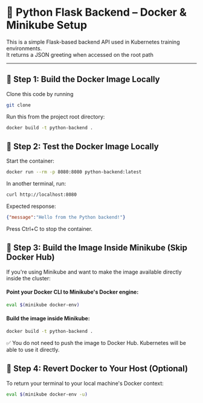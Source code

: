 # 🐍 Python Flask Backend – Docker & Minikube Setup

This is a simple Flask-based backend API used in Kubernetes training environments.  
It returns a JSON greeting when accessed on the root path


---

## 🐳 Step 1: Build the Docker Image Locally

Clone this code by running 
```bash
git clone 
```

Run this from the project root directory:

```bash
docker build -t python-backend .
```

## 🧪 Step 2: Test the Docker Image Locally
Start the container:

```bash
docker run --rm -p 8080:8080 python-backend:latest
```
In another terminal, run:

```bash
curl http://localhost:8080
```
Expected response:

```json
{"message":"Hello from the Python backend!"}
```
Press Ctrl+C to stop the container.

## 🚀 Step 3: Build the Image Inside Minikube (Skip Docker Hub)
If you're using Minikube and want to make the image available directly inside the cluster:

#### Point your Docker CLI to Minikube's Docker engine:
```bash
eval $(minikube docker-env)
```
#### Build the image inside Minikube:
```bash
docker build -t python-backend .
```
✅ You do not need to push the image to Docker Hub. Kubernetes will be able to use it directly.

## 🔄 Step 4: Revert Docker to Your Host (Optional)
To return your terminal to your local machine's Docker context:

```bash
eval $(minikube docker-env -u)
```
